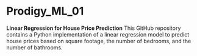 # Prodigy_ML_01
**Linear Regression for House Price Prediction**  This GitHub repository contains a Python implementation of a linear regression model to predict house prices based on square footage, the number of bedrooms, and the number of bathrooms. 

